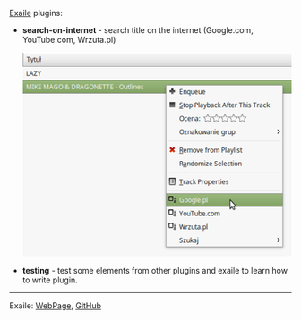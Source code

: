 
[Exaile](https://github.com/exaile/exaile) plugins:

- __search-on-internet__ - search title on the internet (Google.com, YouTube.com, Wrzuta.pl)

  ![#1](images/exaile-search-on-internet-1.png?raw=true)   

- __testing__ - test some elements from other plugins and exaile to learn how to write plugin.


---

Exaile: [WebPage](http://www.exaile.org/), [GitHub](https://github.com/exaile/exaile)

